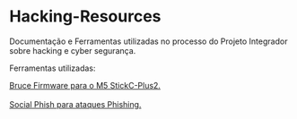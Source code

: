 # Hacking-Resources
Documentação e Ferramentas utilizadas no processo do Projeto Integrador sobre hacking e cyber segurança.

Ferramentas utilizadas:

<a href="https://bruce.computer/">Bruce Firmware para o M5 StickC-Plus2.</a>
<br><br>
<a href="https://github.com/TYehan/SocialPhish">Social Phish para ataques Phishing.</a>
